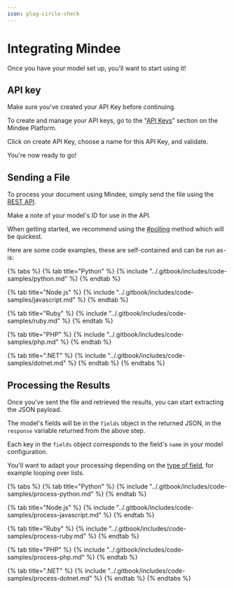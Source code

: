 ```yaml
---
icon: plug-circle-check
---
```


# Integrating Mindee

Once you have your model set up, you'll want to start using it!

## API key

Make sure you've created your API Key before continuing.

To create and manage your API keys, go to the "[API Keys](https://app.mindee.com/api-keys)" section on the Mindee Platform.

Click on create API Key, choose a name for this API Key, and validate.

You're now ready to go!

## Sending a File

To process your document using Mindee, simply send the file using the [REST API](../integrations/api-overview.md).

Make a note of your model's ID for use in the API.

When getting started, we recommend using the [#polling](../integrations/api-overview.md#polling "mention") method which will be quickest.

Here are some code examples, these are self-contained and can be run as-is:

{% tabs %}
{% tab title="Python" %}
{% include "../.gitbook/includes/code-samples/python.md" %}
{% endtab %}

{% tab title="Node.js" %}
{% include "../.gitbook/includes/code-samples/javascript.md" %}
{% endtab %}

{% tab title="Ruby" %}
{% include "../.gitbook/includes/code-samples/ruby.md" %}
{% endtab %}

{% tab title="PHP" %}
{% include "../.gitbook/includes/code-samples/php.md" %}
{% endtab %}

{% tab title=".NET" %}
{% include "../.gitbook/includes/code-samples/dotnet.md" %}
{% endtab %}
{% endtabs %}

## Processing the Results

Once you've sent the file and retrieved the results, you can start extracting the JSON payload.

The model's fields will be in the `fields` object in the returned JSON, in the `response` variable returned from the above step.

Each key in the `fields` object corresponds to the field's `name` in your model configuration.

You'll want to adapt your processing depending on the [type of field](../features/models/data-schema.md#field-types), for example looping over lists.

{% tabs %}
{% tab title="Python" %}
{% include "../.gitbook/includes/code-samples/process-python.md" %}
{% endtab %}

{% tab title="Node.js" %}
{% include "../.gitbook/includes/code-samples/process-javascript.md" %}
{% endtab %}

{% tab title="Ruby" %}
{% include "../.gitbook/includes/code-samples/process-ruby.md" %}
{% endtab %}

{% tab title="PHP" %}
{% include "../.gitbook/includes/code-samples/process-php.md" %}
{% endtab %}

{% tab title=".NET" %}
{% include "../.gitbook/includes/code-samples/process-dotnet.md" %}
{% endtab %}
{% endtabs %}
